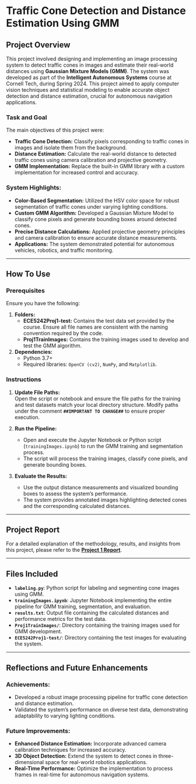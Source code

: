 # Traffic Cone Detection and Distance Estimation Using GMM

## Project Overview  
This project involved designing and implementing an image processing system to detect traffic cones in images and estimate their real-world distances using **Gaussian Mixture Models (GMM)**. The system was developed as part of the **Intelligent Autonomous Systems** course at Cornell Tech, during Spring 2024. This project aimed to apply computer vision techniques and statistical modeling to enable accurate object detection and distance estimation, crucial for autonomous navigation applications.

### Task and Goal  
The main objectives of this project were:
- **Traffic Cone Detection:** Classify pixels corresponding to traffic cones in images and isolate them from the background.  
- **Distance Estimation:** Calculate the real-world distance to detected traffic cones using camera calibration and projective geometry.  
- **GMM Implementation:** Replace the built-in GMM library with a custom implementation for increased control and accuracy.

### System Highlights:
- **Color-Based Segmentation:** Utilized the HSV color space for robust segmentation of traffic cones under varying lighting conditions.  
- **Custom GMM Algorithm:** Developed a Gaussian Mixture Model to classify cone pixels and generate bounding boxes around detected cones.  
- **Precise Distance Calculations:** Applied projective geometry principles and camera calibration to ensure accurate distance measurements.  
- **Applications:** The system demonstrated potential for autonomous vehicles, robotics, and traffic monitoring.

---

## How To Use

### Prerequisites
Ensure you have the following:
1. **Folders:**  
   - **ECE5242Proj1-test:** Contains the test data set provided by the course. Ensure all file names are consistent with the naming convention required by the code.
   - **Proj1TrainImages:** Contains the training images used to develop and test the GMM algorithm.
2. **Dependencies:**  
   - Python 3.7+  
   - Required libraries: `OpenCV (cv2)`, `NumPy`, and `Matplotlib`.  

### Instructions
1. **Update File Paths:**  
   Open the script or notebook and ensure the file paths for the training and test datasets match your local directory structure. Modify paths under the comment **`##IMPORTANT TO CHANGE##`** to ensure proper execution.  

2. **Run the Pipeline:**  
   - Open and execute the Jupyter Notebook or Python script (`trainingImages.ipynb`) to run the GMM training and segmentation process.  
   - The script will process the training images, classify cone pixels, and generate bounding boxes.  

3. **Evaluate the Results:**  
   - Use the output distance measurements and visualized bounding boxes to assess the system’s performance.  
   - The system provides annotated images highlighting detected cones and the corresponding calculated distances.  

---

## Project Report
For a detailed explanation of the methodology, results, and insights from this project, please refer to the **[Project 1 Report]([Project1_TrafficConeDetection/media/Project%201%20Report.pdf](https://github.com/Ruiznogueras05/ECE-5242_Intelligent-Autonomous-Systems-Projects/blob/main/Project1_TrafficConeDetection/media/Project%201%20Report.pdf))**.

---

## Files Included
- **`labeling.py`**: Python script for labeling and segmenting cone images using GMM.  
- **`trainingImages.ipynb`**: Jupyter Notebook implementing the entire pipeline for GMM training, segmentation, and evaluation.  
- **`results.txt`**: Output file containing the calculated distances and performance metrics for the test data.  
- **`Proj1TrainImages/`**: Directory containing the training images used for GMM development.  
- **`ECE5242Proj1-test/`**: Directory containing the test images for evaluating the system.  

---

## Reflections and Future Enhancements
### Achievements:
- Developed a robust image processing pipeline for traffic cone detection and distance estimation.  
- Validated the system’s performance on diverse test data, demonstrating adaptability to varying lighting conditions.  

### Future Improvements:
- **Enhanced Distance Estimation:** Incorporate advanced camera calibration techniques for increased accuracy.  
- **3D Object Detection:** Extend the system to detect cones in three-dimensional space for real-world robotics applications.  
- **Real-Time Performance:** Optimize the implementation to process frames in real-time for autonomous navigation systems.  
